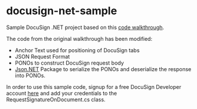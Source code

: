 # docusign-net-sample

Sample DocuSign .NET project based on this [code walkthrough](http://iodocs.docusign.com/APIWalkthrough/requestSignatureFromDocument).

The code from the original walkthrough has been modified:
- Anchor Text used for positioning of DocuSign tabs 
- JSON Request Format
- PONOs to construct DocuSign request body
- [Json.NET](https://github.com/JamesNK/Newtonsoft.Json) Package to serialize the PONOs and deserialize the response into PONOs. 

In order to use this sample code, signup for a free DocuSign Developer account [here](https://secure.docusign.com/signup/developer) and add your credentials to the RequestSignatureOnDocument.cs class.
